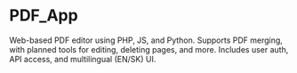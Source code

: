 # PDF_App
Web-based PDF editor using PHP, JS, and Python. Supports PDF merging, with planned tools for editing, deleting pages, and more. Includes user auth, API access, and multilingual (EN/SK) UI.
